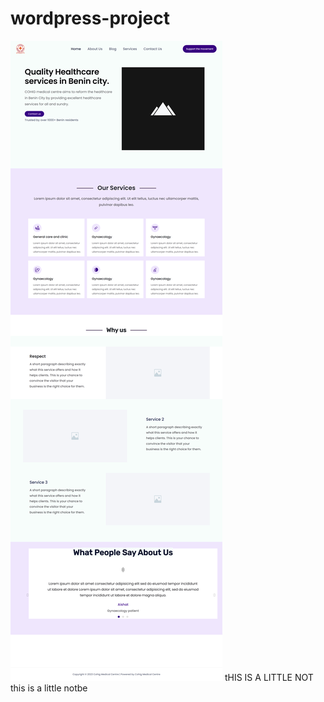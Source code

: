 # wordpress-project
![Homepage](images/CohigHomepage.png)
tHIS IS A LITTLE NOT this is a little notbe 
